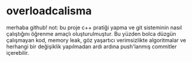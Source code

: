 # overloadcalisma
merhaba github!
not: bu proje c++ pratiği yapma ve git sisteminin nasıl çalıştığını öğrenme amaçlı oluşturulmuştur. Bu yüzden bolca düzgün çalışmayan kod, memory leak, göz yaşartıcı verimsizlikte algoritmalar ve herhangi bir değişiklik yapılmadan ardı ardına push'lanmış commitler içerebilir.
